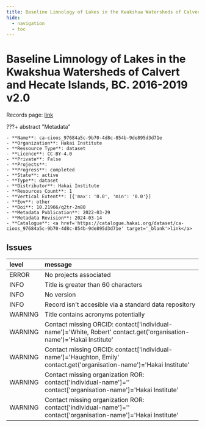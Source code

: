 ```yaml
---
title: Baseline Limnology of Lakes in the Kwakshua Watersheds of Calvert and Hecate Islands, BC. 2016-2019 v2.0
hide:
  - navigation
  - toc
---
```


# Baseline Limnology of Lakes in the Kwakshua Watersheds of Calvert and Hecate Islands, BC. 2016-2019 v2.0

Records page: <a href='https://catalogue.hakai.org/dataset/ca-cioos_97684a5c-9b70-4d8c-854b-9de895d3d71e' target='_blank'>link</a>

???+ abstract "Metadata"

    - **Name**: ca-cioos_97684a5c-9b70-4d8c-854b-9de895d3d71e 
    - **Organization**: Hakai Institute 
    - **Ressource Type**: dataset 
    - **Licence**: CC-BY-4.0 
    - **Private**: False 
    - **Projects**:  
    - **Progress**: completed 
    - **State**: active 
    - **Type**: dataset 
    - **Distributor**: Hakai Institute 
    - **Resources Count**: 1 
    - **Vertical Extent**: [{'max': '0.0', 'min': '0.0'}] 
    - **Eov**: other 
    - **Doi**: 10.21966/q2tr-2n80 
    - **Metadata Publication**: 2022-03-29 
    - **Metadata Revision**: 2024-03-14 
    - **Catalogue**: <a href='https://catalogue.hakai.org/dataset/ca-cioos_97684a5c-9b70-4d8c-854b-9de895d3d71e' target='_blank'>link</a> 

<div id='map'></div>




## Issues
| level   | message                                                                                                                |
|:--------|:-----------------------------------------------------------------------------------------------------------------------|
| ERROR   | No projects associated                                                                                                 |
| INFO    | Title is greater than 60 characters                                                                                    |
| INFO    | No version                                                                                                             |
| INFO    | Record isn't accesible via a standard data repository                                                                  |
| WARNING | Title contains acronyms potentially                                                                                    |
| WARNING | Contact missing ORCID: contact['individual-name']='White, Robert' contact.get('organisation-name')='Hakai Institute'   |
| WARNING | Contact missing ORCID: contact['individual-name']='Haughton, Emily' contact.get('organisation-name')='Hakai Institute' |
| WARNING | Contact missing organization ROR:  contact['individual-name']='' contact['organisation-name']='Hakai Institute'        |
| WARNING | Contact missing organization ROR:  contact['individual-name']='' contact['organisation-name']='Hakai Institute'        |


<script>
   document.addEventListener("DOMContentLoaded", function() {
    var map = L.map('map').setView([51.505, -125.09], 5);
    L.tileLayer('https://tile.openstreetmap.org/{z}/{x}/{y}.png', {
        maxZoom: 19,
        attribution: '&copy; <a href="http://www.openstreetmap.org/copyright">OpenStreetMap</a>'
    }).addTo(map);
    var geojsonFeature = {
        "type": "Feature",
        "properties": {
            "name" : "Baseline Limnology of Lakes in the Kwakshua Watersheds of Calvert and Hecate Islands, BC. 2016-2019 v2.0"
        },
        "geometry": {'type': 'Polygon', 'coordinates': [[[-128.15445681, 51.61731613], [-127.95404703, 51.61731613], [-127.95404703, 51.71899959], [-128.15445681, 51.71899959], [-128.15445681, 51.61731613]]]}
    }
    L.geoJSON(geojsonFeature).addTo(map);
   })
</script>